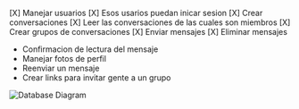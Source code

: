 [X] Manejar usuarios
[X] Esos usarios puedan inicar sesion 
[X] Crear conversaciones
[X] Leer las conversaciones de las cuales son miembros
[X] Crear grupos de conversaciones 
[X] Enviar mensajes 
[X] Eliminar mensajes 

- Confirmacion de lectura del mensaje 
- Manejar fotos de perfil 
- Reenviar un mensaje 
- Crear links para invitar gente a un grupo

![Database Diagram](https://i.imgur.com/IHhtWv2.png)